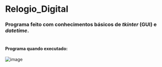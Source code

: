 # Relogio_Digital
### Programa feito com conhecimentos básicos de *tkinter* (GUI) e *datetime*. <br><br>
#### Programa quando executado: 
![image](https://user-images.githubusercontent.com/103287884/202934918-3922d887-bc14-475c-8dc4-15cddd2332c4.png)

